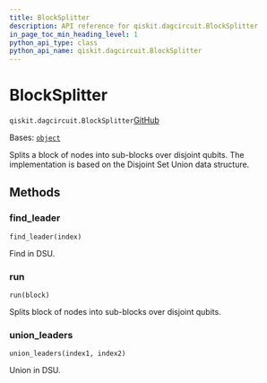 ```yaml
---
title: BlockSplitter
description: API reference for qiskit.dagcircuit.BlockSplitter
in_page_toc_min_heading_level: 1
python_api_type: class
python_api_name: qiskit.dagcircuit.BlockSplitter
---
```


# BlockSplitter

<span id="qiskit.dagcircuit.BlockSplitter" />

`qiskit.dagcircuit.BlockSplitter`[GitHub](https://github.com/qiskit/qiskit/tree/stable/0.25/qiskit/dagcircuit/collect_blocks.py "view source code")

Bases: [`object`](https://docs.python.org/3/library/functions.html#object "(in Python v3.12)")

Splits a block of nodes into sub-blocks over disjoint qubits. The implementation is based on the Disjoint Set Union data structure.

## Methods

### find\_leader

<span id="qiskit.dagcircuit.BlockSplitter.find_leader" />

`find_leader(index)`

Find in DSU.

### run

<span id="qiskit.dagcircuit.BlockSplitter.run" />

`run(block)`

Splits block of nodes into sub-blocks over disjoint qubits.

### union\_leaders

<span id="qiskit.dagcircuit.BlockSplitter.union_leaders" />

`union_leaders(index1, index2)`

Union in DSU.


